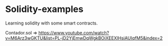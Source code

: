 # Solidity-examples
Learning solidity with some smart contracts.

Contador.sol => https://www.youtube.com/watch?v=M6Arz3wGKTU&list=PL-jD2YjEmwDqWgkBOiXEEXlHsiAUIqfM5&index=2

